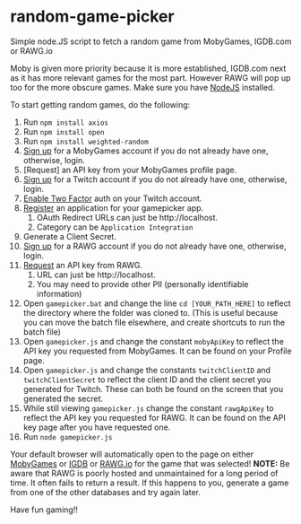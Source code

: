 # random-game-picker

Simple node.JS script to fetch a random game from MobyGames, IGDB.com or RAWG.io

Moby is given more priority because it is more established, IGDB.com next as it has more relevant games for the most part. However RAWG will pop up too for the more obscure games.
Make sure you have [NodeJS](https://nodejs.org/en/) installed.

To start getting random games, do the following:

1. Run `npm install axios`
2. Run `npm install open`
3. Run `npm install weighted-random`
4. [Sign up](https://www.mobygames.com/user/register/) for a MobyGames account if you do not already have one, otherwise, login.
5. [Request] an API key from your MobyGames profile page.
6. [Sign up](https://dev.twitch.tv/login) for a Twitch account if you do not already have one, otherwise, login.
7. [Enable Two Factor](https://www.twitch.tv/settings/security) auth on your Twitch account.
8. [Register](https://dev.twitch.tv/console/apps/create) an application for your gamepicker app.
   1. OAuth Redirect URLs can just be http://localhost.
   2. Category can be `Application Integration`
9. Generate a Client Secret.
7. [Sign up](https://rawg.io/signup) for a RAWG account if you do not already have one, otherwise, login.
8. [Request](https://rawg.io/apikey) an API key from RAWG.
   1. URL can just be http://localhost.
   2. You may need to provide other PII (personally identifiable information)
10.  Open `gamepicker.bat` and change the line `cd [YOUR_PATH_HERE]` to reflect the directory where the folder was cloned to. (This is useful because you can move the batch file elsewhere, and create shortcuts to run the batch file)
11.  Open `gamepicker.js` and change the constant `mobyApiKey` to reflect the API key you requested from MobyGames. It can be found on your Profile page.
12. Open `gamepicker.js` and change the constants `twitchClientID` and `twitchClientSecret` to reflect the client ID and the client secret you generated for Twitch. These can both be found on the screen that you generated the secret.
13. While still viewing `gamepicker.js` change the constant `rawgApiKey` to reflect the API key you requested for RAWG. It can be found on the API key page after you have requested one.
14. Run `node gamepicker.js`

Your default browser will automatically open to the page on either [MobyGames](https://mobygames.com) or [IGDB](https://www.igdb.com) or [RAWG.io](https://rawg.io) for the game that was selected! **NOTE:** Be aware that RAWG is poorly
hosted and unmaintained for a long period of time. It often fails to return a result. If this happens to you, generate a game from one of the other databases and try again later.

Have fun gaming!!
